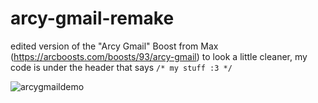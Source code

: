 # arcy-gmail-remake
edited version of the "Arcy Gmail" Boost from Max (https://arcboosts.com/boosts/93/arcy-gmail) to look a little cleaner, my code is under the header that says `/* my stuff :3 */`

![arcygmaildemo](https://github.com/ameya-g-git/arcy-gmail-remake/assets/121361927/773c0b30-2e76-4b6b-a01e-8b6d98886978)
